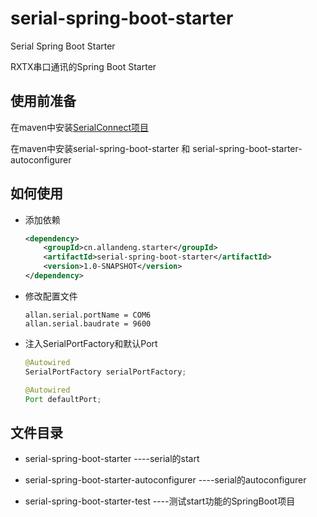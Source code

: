 # serial-spring-boot-starter

Serial  Spring Boot Starter

RXTX串口通讯的Spring Boot Starter

## 使用前准备

在maven中安装[SerialConnect项目](https://github.com/allandengcn/SerialConnect)

在maven中安装serial-spring-boot-starter 和 serial-spring-boot-starter-autoconfigurer

## 如何使用

* 添加依赖

  ```xml
  <dependency>
      <groupId>cn.allandeng.starter</groupId>
      <artifactId>serial-spring-boot-starter</artifactId>
      <version>1.0-SNAPSHOT</version>
  </dependency>
  ```

* 修改配置文件

  ```properties
  allan.serial.portName = COM6 
  allan.serial.baudrate = 9600
  ```

* 注入SerialPortFactory和默认Port

  ``` java
  @Autowired
  SerialPortFactory serialPortFactory;
  
  @Autowired
  Port defaultPort;
  ```

## 文件目录

* serial-spring-boot-starter  ----serial的start

* serial-spring-boot-starter-autoconfigurer  ----serial的autoconfigurer

* serial-spring-boot-starter-test   ----测试start功能的SpringBoot项目